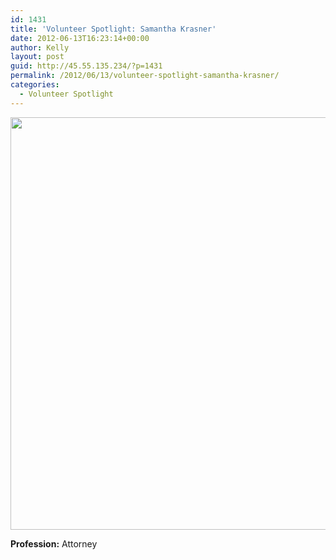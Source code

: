 ```yaml
---
id: 1431
title: 'Volunteer Spotlight: Samantha Krasner'
date: 2012-06-13T16:23:14+00:00
author: Kelly
layout: post
guid: http://45.55.135.234/?p=1431
permalink: /2012/06/13/volunteer-spotlight-samantha-krasner/
categories:
  - Volunteer Spotlight
---
```

<p style="text-align: center;">
  <strong><img class=" wp-image-1432 aligncenter" title="Cali_and_me" src="https://pawsnewengland.com/wp-content/uploads/2012/06/Cali_and_me.jpg" alt="" width="567" height="660" /></strong>
</p>

**Profession:** Attorney